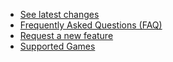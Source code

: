   * [See latest changes](Changelog.md)
  * [Frequently Asked Questions (FAQ)](FAQ.md)
  * [Request a new feature](FeatureRequest.md)
  * [Supported Games](SupportedGames.md)
